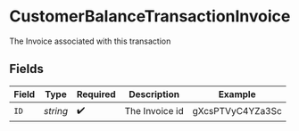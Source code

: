# CustomerBalanceTransactionInvoice

The Invoice associated with this transaction


## Fields

| Field              | Type               | Required           | Description        | Example            |
| ------------------ | ------------------ | ------------------ | ------------------ | ------------------ |
| `ID`               | *string*           | :heavy_check_mark: | The Invoice id     | gXcsPTVyC4YZa3Sc   |